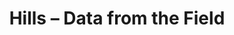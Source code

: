 ---
title: Hills – Data from the Field
builder: true
type: coming-soon

# Content section
sections:
  - headerSection
  - servicesSection
  - subscribeSection
  - contactSection
  - mapSection

# Background effect
hillsEffect: 
  enable: true
  ### Use C++ Hex colors for this effects. Recommended free program ColorMania.
  color: 0x00092731

---